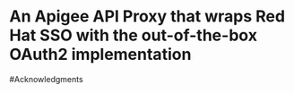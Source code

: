 # An Apigee API Proxy that wraps Red Hat SSO with the out-of-the-box OAuth2 implementation

#Acknowledgments

